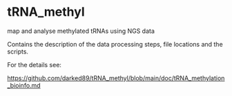 # tRNA_methyl

map and analyse methylated tRNAs using NGS data 

Contains the description of the data processing steps, file locations and the scripts.

For the details see: 

https://github.com/darked89/tRNA_methyl/blob/main/doc/tRNA_methylation_bioinfo.md
